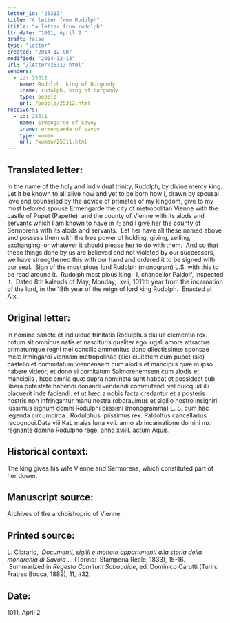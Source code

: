 ```yaml
---
letter_id: "25313"
title: "A letter from Rudolph"
ititle: "a letter from rudolph"
ltr_date: "1011, April 2 "
draft: false
type: "letter"
created: "2014-12-08"
modified: "2014-12-13"
url: "/letter/25313.html"
senders:
  - id: 25312
    name: Rudolph, king of Burgundy
    iname: rudolph, king of burgundy
    type: people
    url: /people/25312.html
receivers:
  - id: 25311
    name: Ermengarde of Savoy
    iname: ermengarde of savoy
    type: woman
    url: /woman/25311.html
---
```

<h2> Translated letter:</h2><p>In the name of the holy and individual trinity, Rudolph, by divine mercy king.&nbsp; Let it be known to all alive now and yet to be born how I, drawn by spousal love and counseled by the advice of primates of my kingdom, give to my most beloved spouse Ermengarde the city of metropolitan Vienne with the castle of Pupet (Papette) &nbsp;and the county of Vienne with its alods and servants which I am known to have in it; and I give her the county of Sermorens with its alods and servants.&nbsp; Let her have all these named above and possess them with the free power of holding, giving, selling, exchanging, or whatever it should please her to do with them.&nbsp; And so that these things done by us are believed and not violated by our successors, we have strengthened this with our hand and ordered it to be signed with our seal.&nbsp; Sign of the most pious lord Rudolph (monogram) L.S. with this to be read around it.&nbsp; Rudolph most pious king.&nbsp; I, chancellor Paldolf, inspected it.&nbsp; Dated 8th kalends of May, Monday, &nbsp;xvii, 1011th year from the incarnation of the lord, in the 18th year of the reign of lord king Rudolph.&nbsp; Enacted at Aix.</p><h2 class="mt-4"> Original letter:</h2><p>In nomine sancte et indiuidue trinitatis Rodulphus diuiua clementia rex. notum sit omnibus natis et nascituris qualiter ego iugali amore attractus primatumque regni mei concilio ammonitus dono dilectissimæ sponsae meæ lrmingardi viennam metropolinae (sic) ciuitatem cum pupet (sic) castello et commitatum viennensem cum alodis et mancipiis quæ in ipso habere videor; et dono ei comitatum Salmorenemsem cum alodis et mancipiis . hæc omnia quæ supra nominata sunt habeat et possideat sub libera potestate habendi donandi vendendi commutandi vel quicquid illi placuerit inde faciendi. et ut hæc a nobis facta credantur et a posteris nostris non infringantur manu nostra roborauimus et sigillo nostro insigniri iussimus signum domni Rodulphi piissimi (monogramma) L. S. cum hac legenda circumcirca . Rodulphus&nbsp; piissimus rex. Paldolfus cancellarius recognoui.Data viii KaL maias luna xvii. anno ab incarnatione domini mxi regnante domno Rodulpho rege. anno xviiiI. actum Aquis.</p><h2 class="mt-4"> Historical context:</h2><p>The king gives his wife Vienne and Sermorens, which constituted part of her dower.&nbsp;</p><h2 class="mt-4"> Manuscript source:</h2><p>Archives of the archbishopric of Vienne.</p><h2 class="mt-4"> Printed source:</h2><p>L. Cibrario,&nbsp; <i>Documenti, sigilli e monete appartenenti alla storia della monarchia di Savoia</i> … (Torino:&nbsp; Stamperia Reale, 1833), 15-16. &nbsp;Summarized in&nbsp;<i>Regesta Comitum Sabaudiae</i>, ed. Dominico Carutti (Turin:&nbsp; Fratres Bocca, 1889),&nbsp;11, #32.</p><h2 class="mt-4"> Date:</h2>1011, April 2 